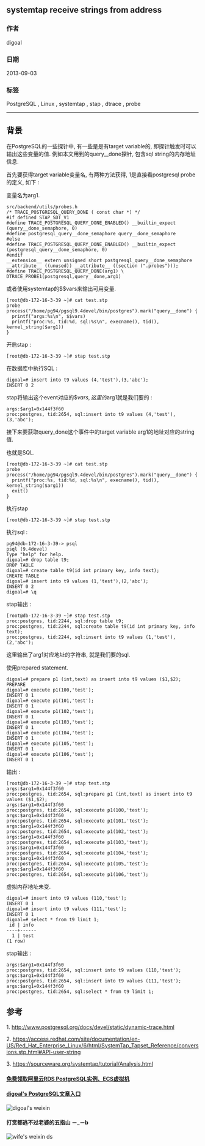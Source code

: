 ## systemtap receive strings from address    
                                                                       
### 作者                                                                       
digoal                                                                       
                                                                       
### 日期                                                                       
2013-09-03                                                                     
                                                                       
### 标签                                                                       
PostgreSQL , Linux , systemtap , stap , dtrace , probe               
                                                                       
----                                                                       
                                                                       
## 背景                
在PostgreSQL的一些探针中, 有一些是是有target variable的, 即探针触发时可以输出这些变量的值. 例如本文用到的query__done探针, 包含sql string的内存地址信息.  
  
首先要获得target variable变量名, 有两种方法获得, 1是直接看postgresql probe的定义, 如下 :   
  
变量名为arg1.  
  
```  
src/backend/utils/probes.h  
/* TRACE_POSTGRESQL_QUERY_DONE ( const char *) */  
#if defined STAP_SDT_V1  
#define TRACE_POSTGRESQL_QUERY_DONE_ENABLED() __builtin_expect (query__done_semaphore, 0)  
#define postgresql_query__done_semaphore query__done_semaphore  
#else  
#define TRACE_POSTGRESQL_QUERY_DONE_ENABLED() __builtin_expect (postgresql_query__done_semaphore, 0)  
#endif  
__extension__ extern unsigned short postgresql_query__done_semaphore __attribute__ ((unused)) __attribute__ ((section (".probes")));  
#define TRACE_POSTGRESQL_QUERY_DONE(arg1) \  
DTRACE_PROBE1(postgresql,query__done,arg1)  
```  
  
或者使用systemtap的$$vars来输出可用变量.  
  
```  
[root@db-172-16-3-39 ~]# cat test.stp  
probe process("/home/pg94/pgsql9.4devel/bin/postgres").mark("query__done") {  
  printf("args:%s\n", $$vars)  
  printf("proc:%s, tid:%d, sql:%s\n", execname(), tid(), kernel_string($arg1))  
}  
```  
  
开启stap :   
  
```  
[root@db-172-16-3-39 ~]# stap test.stp   
```  
  
在数据库中执行SQL :   
  
```  
digoal=# insert into t9 values (4,'test'),(3,'abc');  
INSERT 0 2  
```  
  
stap将输出这个event对应的$$vars, 这里的$arg1就是我们要的 :   
  
```  
args:$arg1=0x144f3f60  
proc:postgres, tid:2654, sql:insert into t9 values (4,'test'),(3,'abc');  
```  
  
接下来要获取query_done这个事件中的target variable arg1的地址对应的string值.  
  
也就是SQL.  
  
```  
[root@db-172-16-3-39 ~]# cat test.stp   
probe process("/home/pg94/pgsql9.4devel/bin/postgres").mark("query__done") {  
  printf("proc:%s, tid:%d, sql:%s\n", execname(), tid(), kernel_string($arg1))  
  exit()  
}  
```  
  
执行stap  
  
```  
[root@db-172-16-3-39 ~]# stap test.stp  
```  
  
执行sql :   
  
```  
pg94@db-172-16-3-39-> psql  
psql (9.4devel)  
Type "help" for help.  
digoal=# drop table t9;  
DROP TABLE  
digoal=# create table t9(id int primary key, info text);  
CREATE TABLE  
digoal=# insert into t9 values (1,'test'),(2,'abc');  
INSERT 0 2  
digoal=# \q  
```  
  
stap输出 :   
  
```  
[root@db-172-16-3-39 ~]# stap test.stp   
proc:postgres, tid:2244, sql:drop table t9;  
proc:postgres, tid:2244, sql:create table t9(id int primary key, info text);  
proc:postgres, tid:2244, sql:insert into t9 values (1,'test'),(2,'abc');  
```  
  
这里输出了arg1对应地址的字符串, 就是我们要的sql.  
  
使用prepared statement.  
  
```  
digoal=# prepare p1 (int,text) as insert into t9 values ($1,$2);  
PREPARE  
digoal=# execute p1(100,'test');  
INSERT 0 1  
digoal=# execute p1(101,'test');  
INSERT 0 1  
digoal=# execute p1(102,'test');  
INSERT 0 1  
digoal=# execute p1(103,'test');  
INSERT 0 1  
digoal=# execute p1(104,'test');  
INSERT 0 1  
digoal=# execute p1(105,'test');  
INSERT 0 1  
digoal=# execute p1(106,'test');  
INSERT 0 1  
```  
  
输出 :   
  
```  
[root@db-172-16-3-39 ~]# stap test.stp   
args:$arg1=0x144f3f60  
proc:postgres, tid:2654, sql:prepare p1 (int,text) as insert into t9 values ($1,$2);  
args:$arg1=0x144f3f60  
proc:postgres, tid:2654, sql:execute p1(100,'test');  
args:$arg1=0x144f3f60  
proc:postgres, tid:2654, sql:execute p1(101,'test');  
args:$arg1=0x144f3f60  
proc:postgres, tid:2654, sql:execute p1(102,'test');  
args:$arg1=0x144f3f60  
proc:postgres, tid:2654, sql:execute p1(103,'test');  
args:$arg1=0x144f3f60  
proc:postgres, tid:2654, sql:execute p1(104,'test');  
args:$arg1=0x144f3f60  
proc:postgres, tid:2654, sql:execute p1(105,'test');  
args:$arg1=0x144f3f60  
proc:postgres, tid:2654, sql:execute p1(106,'test');  
```  
  
虚拟内存地址未变.  
  
```  
digoal=# insert into t9 values (110,'test');  
INSERT 0 1  
digoal=# insert into t9 values (111,'test');  
INSERT 0 1  
digoal=# select * from t9 limit 1;  
 id | info   
----+------  
  1 | test  
(1 row)  
```  
  
stap输出 :   
  
```  
args:$arg1=0x144f3f60  
proc:postgres, tid:2654, sql:insert into t9 values (110,'test');  
args:$arg1=0x144f3f60  
proc:postgres, tid:2654, sql:insert into t9 values (111,'test');  
args:$arg1=0x144f3f60  
proc:postgres, tid:2654, sql:select * from t9 limit 1;  
```  
  
## 参考  
1\. http://www.postgresql.org/docs/devel/static/dynamic-trace.html  
  
2\. https://access.redhat.com/site/documentation/en-US/Red_Hat_Enterprise_Linux/6/html/SystemTap_Tapset_Reference/conversions.stp.html#API-user-string  
  
3\. https://sourceware.org/systemtap/tutorial/Analysis.html  
    
  
  
  
  
  
  
  
  
  
  
  
  
  
#### [免费领取阿里云RDS PostgreSQL实例、ECS虚拟机](https://free.aliyun.com/ "57258f76c37864c6e6d23383d05714ea")
  
  
#### [digoal's PostgreSQL文章入口](https://github.com/digoal/blog/blob/master/README.md "22709685feb7cab07d30f30387f0a9ae")
  
  
![digoal's weixin](../pic/digoal_weixin.jpg "f7ad92eeba24523fd47a6e1a0e691b59")
  
  
  
  
  
  
#### 打赏都逃不过老婆的五指山 －_－b  
![wife's weixin ds](../pic/wife_weixin_ds.jpg "acd5cce1a143ef1d6931b1956457bc9f")
  
